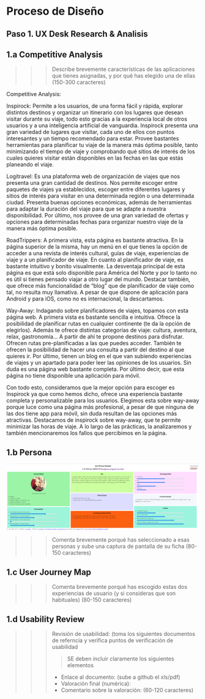 # Proceso de Diseño 

## Paso 1. UX Desk Research & Analisis 

1.a Competitive Analysis
-----

>>> Describe brevemente características de las aplicaciones que tienes asignadas, y por qué has elegido una de ellas (150-300 caracteres) 

Competitive Analysis:

Inspirock: Permite a los usuarios, de una forma fácil y rápida, explorar distintos destinos y organizar un itinerario con los lugares que desean visitar durante su viaje, todo esto gracias a la experiencia local de otros usuarios y a una inteligencia artificial de vanguardia. Inspirock presenta una gran variedad de lugares que visitar, cada uno de ellos con puntos interesantes y un tiempo recomendado para estar. Provee bastantes herramientas para planificar tu viaje de la manera más óptima posible, tanto minimizando el tiempo de viaje y comprobando qué sitios de interés de los cuales quieres visitar están disponibles en las fechas en las que estás planeando el viaje.


Logitravel: Es una plataforma web de organización de viajes que nos presenta una gran cantidad de destinos. Nos permite escoger entre paquetes de viajes ya establecidos, escoger entre diferentes lugares y sitios de interés para visitar en una determinada región o una determinada ciudad. Presenta buenas opciones económicas, además de herramientas para adaptar la duración del viaje para que se adapte a nuestra disponibilidad. Por último, nos provee de una gran variedad de ofertas y opciones para determinadas fechas para organizar nuestro viaje de la manera más óptima posible.


RoadTrippers: A primera vista, esta página es bastante atractiva. En la página superior de la misma, hay un menú en el que tienes la opción de acceder a una revista de interés cultural, guías de viaje, experiencias de viaje y a un planificador de viaje. En cuanto al planificador de viaje, es bastante intuitivo y bonito visualmente. La desventaja principal de esta página es que está solo disponible para América del Norte y por lo tanto no es útil si tienes pensado viajar a otro lugar del mundo. Destacar también, que ofrece más funcionalidad de “blog” que de planificador de viaje como tal, no resulta muy llamativa. A pesar de que dispone de aplicación para Android y para iOS, como no es internacional, la descartamos.



Way-Away: Indagando sobre planificadores de viajes, topamos con esta página web. A primera vista es bastante sencilla e intuitiva. Ofrece la posibilidad de planificar rutas en cualquier continente (te da la opción de elegirlos). Además te ofrece distintas categorías de viaje: cultura, aventura, relax, gastronomía… A partir de ahí te propone destinos para disfrutar. Ofrecen rutas pre-planificadas a las que puedes acceder. También te ofrecen la posibilidad de hacer una consulta a partir del destino al que quieres ir. Por último, tienen un blog en el que van subiendo experiencias de viajes y un apartado para poder leer las opiniones de los usuarios. Sin duda es una página web bastante completa. Por último decir, que esta página no tiene disponible una aplicación para móvil. 


Con todo esto, consideramos que la mejor opción para escoger es Inspirock ya que como hemos dicho, ofrece una experiencia bastante completa y personalizable para los usuarios. Elegimos esta sobre way-away porque luce como una página más profesional, a pesar de que ninguna de las dos tiene app para móvil, sin duda resultan de las opciones más atractivas. Destacamos de inspirock sobre way-away, que te permite minimizar las horas de viaje. A lo largo de las prácticas, la analizaremos y también mencionaremos los fallos que percibimos en la página.


1.b Persona
-----
![](img/persona1.png)
>>> Comenta brevemente porqué has seleccionado a esas personas y sube una captura de pantalla de su ficha  (80-150 caracteres)

1.c User Journey Map
----


>>> Comenta brevemente porqué has escogido estas dos experiencias de usuario (y si consideras que son habituales) (80-150 caracteres) 

1.d Usability Review
----
>>>  Revisión de usabilidad: (toma los siguientes documentos de referncia y verifica puntos de verificación de  usabilidad
>>>> SE deben incluir claramente los siguientes elementos
>>> - Enlace al documento:  (sube a github el xls/pdf) 
>>> - Valoración final (numérica): 
>>> - Comentario sobre la valoración:  (60-120 caracteres)
